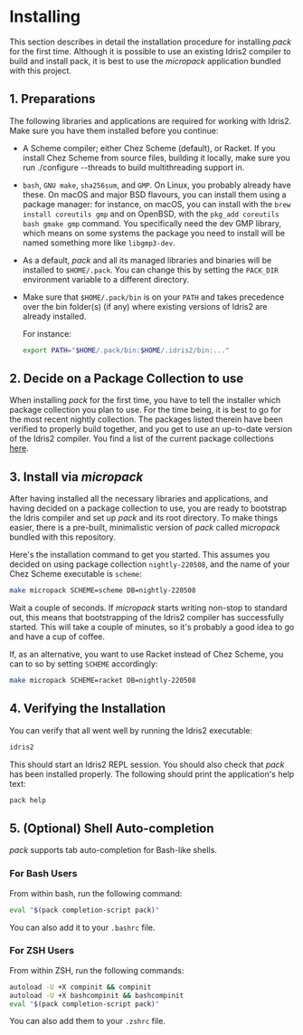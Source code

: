 # Installing

This section describes in detail the installation
procedure for installing *pack* for the first time.
Although it is possible to use an existing Idris2
compiler to build and install pack, it is best to use
the *micropack* application bundled with this project.

## 1. Preparations

The following libraries and applications are required
for working with Idris2. Make sure you have them installed
before you continue:

* A Scheme compiler; either Chez Scheme (default), or Racket.
  If you install Chez Scheme from source files, building it locally,
  make sure you run ./configure --threads to build multithreading support in.

* `bash`, `GNU make`, `sha256sum`, and `GMP`. On Linux, you probably
  already have these. On macOS and major BSD flavours, you can install them
  using a package manager: for instance, on macOS, you can install with the
  `brew install coreutils gmp` and on OpenBSD, with the
  `pkg_add coreutils bash gmake gmp` command. You specifically need the dev GMP
  library, which means on some systems the package you need to install will
  be named something more like `libgmp3-dev`.

* As a default, *pack* and all its managed libraries and binaries
  will be installed to `$HOME/.pack`. You can change this by setting
  the `PACK_DIR` environment variable to a different directory.

* Make sure that `$HOME/.pack/bin` is on your `PATH` and takes
  precedence over the bin folder(s) (if any) where existing versions of
  Idris2 are already installed.

  For instance:

  ```sh
  export PATH="$HOME/.pack/bin:$HOME/.idris2/bin:..."
  ```

## 2. Decide on a Package Collection to use

When installing *pack* for the first time, you have to tell the
installer which package collection you plan to use. For the time
being, it is best to go for the most recent nightly collection.
The packages listed therein have been verified to properly build
together, and you get to use an up-to-date version of the Idris2
compiler. You find a list of the current package collections
[here](https://github.com/stefan-hoeck/idris2-pack-db/tree/main/collections).

## 3. Install via *micropack*

After having installed all the necessary libraries and applications,
and having decided on a package collection to use, you are ready
to bootstrap the Idris compiler and set up *pack* and its root
directory. To make things easier, there is a pre-built, minimalistic
version of *pack* called *micropack* bundled with this repository.

Here's the installation command to get you started. This assumes
you decided on using package collection `nightly-220508`, and the
name of your Chez Scheme executable is `scheme`:

```sh
make micropack SCHEME=scheme DB=nightly-220508
```

Wait a couple of seconds. If *micropack* starts writing non-stop
to standard out, this means that bootstrapping of the Idris2
compiler has successfully started. This will take a couple of
minutes, so it's probably a good idea to go and have a cup of
coffee.

If, as an alternative, you want to use Racket instead of Chez Scheme,
you can to so by setting `SCHEME` accordingly:

```sh
make micropack SCHEME=racket DB=nightly-220508
```

## 4. Verifying the Installation

You can verify that all went well by running the Idris2 executable:

```sh
idris2
```

This should start an Idris2 REPL session. You should also check that
*pack* has been installed properly. The following should print
the application's help text:

```sh
pack help
```

## 5. (Optional) Shell Auto-completion

*pack* supports tab auto-completion for Bash-like shells.

### For Bash Users

From within bash, run the following command:

```sh
eval "$(pack completion-script pack)"
```

You can also add it to your `.bashrc` file.

### For ZSH Users

From within ZSH, run the following commands:

```sh
autoload -U +X compinit && compinit
autoload -U +X bashcompinit && bashcompinit
eval "$(pack completion-script pack)"
```

You can also add them to your `.zshrc` file.
